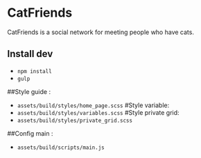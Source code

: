 # CatFriends
CatFriends is a social network for meeting people who have cats.


## Install dev
- `npm install`
- `gulp`


##Style guide :
- `assets/build/styles/home_page.scss`
#Style variable:
- `assets/build/styles/variables.scss`
#Style private grid:
- `assets/build/styles/private_grid.scss`

##Config main :
- `assets/build/scripts/main.js`
